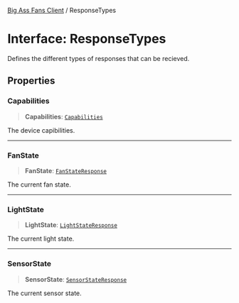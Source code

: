 [Big Ass Fans Client](../README.md) / ResponseTypes

# Interface: ResponseTypes

Defines the different types of responses that can be recieved.

## Properties

### Capabilities

> **Capabilities**: [`Capabilities`](Capabilities.md)

The device capibilities.

***

### FanState

> **FanState**: [`FanStateResponse`](FanStateResponse.md)

The current fan state.

***

### LightState

> **LightState**: [`LightStateResponse`](LightStateResponse.md)

The current light state.

***

### SensorState

> **SensorState**: [`SensorStateResponse`](SensorStateResponse.md)

The current sensor state.
